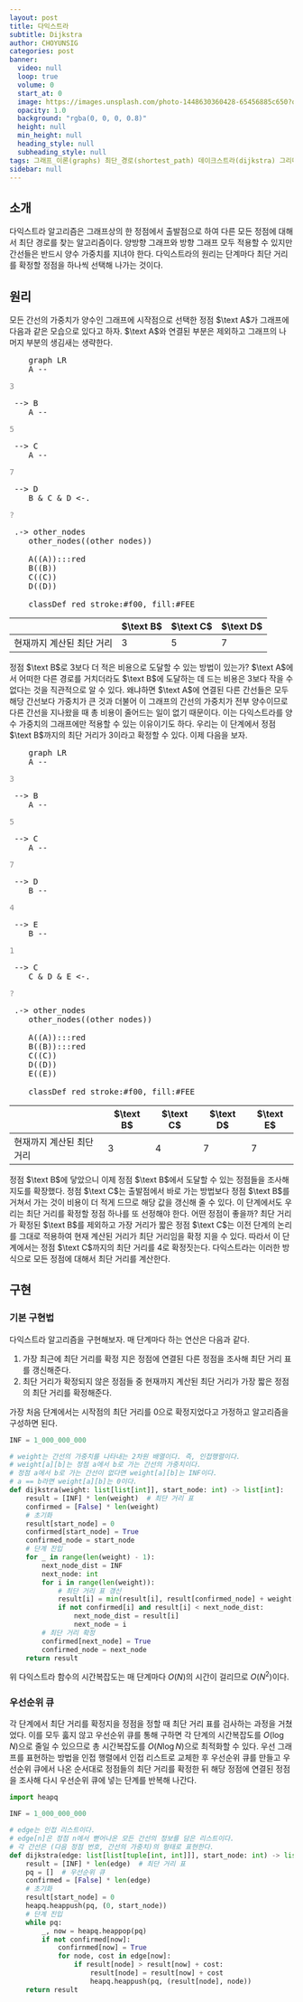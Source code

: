 ```yaml
---
layout: post
title: 다익스트라
subtitle: Dijkstra
author: CHOYUNSIG
categories: post
banner:
  video: null
  loop: true
  volume: 0
  start_at: 0
  image: https://images.unsplash.com/photo-1448630360428-65456885c650?q=80&w=1467&auto=format&fit=crop&ixlib=rb-4.0.3&ixid=M3wxMjA3fDB8MHxwaG90by1wYWdlfHx8fGVufDB8fHx8fA%3D%3D
  opacity: 1.0
  background: "rgba(0, 0, 0, 0.8)"
  height: null
  min_height: null
  heading_style: null
  subheading_style: null
tags: 그래프_이론(graphs) 최단_경로(shortest_path) 데이크스트라(dijkstra) 그리디_알고리즘(greedy)
sidebar: null
---
```


## 소개

다익스트라 알고리즘은 그래프상의 한 정점에서 출발점으로 하여 다른 모든 정점에 대해서 최단 경로를 찾는 알고리즘이다. 양방향 그래프와 방향 그래프 모두 적용할 수 있지만 간선들은 반드시 양수 가중치를 지녀야 한다. 다익스트라의 원리는 단계마다 최단 거리를 확정할 정점을 하나씩 선택해 나가는 것이다. 

## 원리

모든 간선의 가중치가 양수인 그래프에 시작점으로 선택한 정점 $\text A$가 그래프에 다음과 같은 모습으로 있다고 하자. $\text A$와 연결된 부분은 제외하고 그래프의 나머지 부분의 생김새는 생략한다.

<pre class="mermaid">
    graph LR
    A -- <p style="color: #888">3</p> --> B
    A -- <p style="color: #888">5</p> --> C
    A -- <p style="color: #888">7</p> --> D
    B & C & D <-. <p style="color: #888">?</p> .-> other_nodes
    other_nodes((other nodes))

    A((A)):::red
    B((B))
    C((C))
    D((D))

    classDef red stroke:#f00, fill:#FEE
</pre>

|                         |  $\text B$  |  $\text C$  |  $\text D$  |
| ---                     | ---         | ---         | ---         |
| 현재까지 계산된 최단 거리 |  3          |  5          |  7          |

정점 $\text B$로 3보다 더 적은 비용으로 도달할 수 있는 방법이 있는가? $\text A$에서 어떠한 다른 경로를 거치더라도 $\text B$에 도달하는 데 드는 비용은 3보다 작을 수 없다는 것을 직관적으로 알 수 있다. 왜냐하면 $\text A$에 연결된 다른 간선들은 모두 해당 간선보다 가중치가 큰 것과 더불어 이 그래프의 간선의 가중치가 전부 양수이므로 다른 간선을 지나왔을 때 총 비용이 줄어드는 일이 없기 때문이다. 이는 다익스트라를 양수 가중치의 그래프에만 적용할 수 있는 이유이기도 하다. 우리는 이 단계에서 정점 $\text B$까지의 최단 거리가 3이라고 확정할 수 있다. 이제 다음을 보자.

<pre class="mermaid">
    graph LR
    A -- <p style="color: #888">3</p> --> B
    A -- <p style="color: #888">5</p> --> C
    A -- <p style="color: #888">7</p> --> D
    B -- <p style="color: #888">4</p> --> E
    B -- <p style="color: #888">1</p> --> C
    C & D & E <-. <p style="color: #888">?</p> .-> other_nodes
    other_nodes((other nodes))

    A((A)):::red
    B((B)):::red
    C((C))
    D((D))
    E((E))

    classDef red stroke:#f00, fill:#FEE
</pre>

|                         |  $\text B$  |  $\text C$  |  $\text D$  |  $\text E$  |
| ---                     | ---         | ---         | ---         | ---         |
| 현재까지 계산된 최단 거리 |  3          |  4          |  7          |  7          |

정점 $\text B$에 닿았으니 이제 정점 $\text B$에서 도달할 수 있는 정점들을 조사해 지도를 확장했다. 정점 $\text C$는 출발점에서 바로 가는 방법보다 정점 $\text B$를 거쳐서 가는 것이 비용이 더 적게 드므로 해당 값을 갱신해 줄 수 있다. 이 단계에서도 우리는 최단 거리를 확정할 정점 하나를 또 선정해야 한다. 어떤 정점이 좋을까? 최단 거리가 확정된 $\text B$를 제외하고 가장 거리가 짧은 정점 $\text C$는 이전 단계의 논리를 그대로 적용하여 현재 계산된 거리가 최단 거리임을 확정 지을 수 있다. 따라서 이 단계에서는 정점 $\text C$까지의 최단 거리를 4로 확정짓는다. 다익스트라는 이러한 방식으로 모든 정점에 대해서 최단 거리를 계산한다.

## 구현

### 기본 구현법

다익스트라 알고리즘을 구현해보자. 매 단계마다 하는 연산은 다음과 같다.

1. 가장 최근에 최단 거리를 확정 지은 정점에 연결된 다른 정점을 조사해 최단 거리 표를 갱신해준다.
2. 최단 거리가 확정되지 않은 정점들 중 현재까지 계산된 최단 거리가 가장 짧은 정점의 최단 거리를 확정해준다.

가장 처음 단계에서는 시작점의 최단 거리를 0으로 확정지었다고 가정하고 알고리즘을 구성하면 된다.

```python
INF = 1_000_000_000

# weight는 간선의 가중치를 나타내는 2차원 배열이다. 즉, 인접행렬이다.
# weight[a][b]는 정점 a에서 b로 가는 간선의 가중치이다.
# 정점 a에서 b로 가는 간선이 없다면 weight[a][b]는 INF이다.
# a == b라면 weight[a][b]는 0이다.
def dijkstra(weight: list[list[int]], start_node: int) -> list[int]:
    result = [INF] * len(weight)  # 최단 거리 표
    confirmed = [False] * len(weight)
    # 초기화
    result[start_node] = 0
    confirmed[start_node] = True
    confirmed_node = start_node
    # 단계 진입
    for _ in range(len(weight) - 1):
        next_node_dist = INF
        next_node: int
        for i in range(len(weight)):
            # 최단 거리 표 갱신
            result[i] = min(result[i], result[confirmed_node] + weight[confirmed_node][i])
            if not confirmed[i] and result[i] < next_node_dist:
                next_node_dist = result[i]
                next_node = i
        # 최단 거리 확정
        confirmed[next_node] = True
        confirmed_node = next_node
    return result
```

위 다익스트라 함수의 시간복잡도는 매 단계마다 $O(N)$의 시간이 걸리므로 $O(N^2)$이다.

### 우선순위 큐

각 단계에서 최단 거리를 확정지을 정점을 정할 때 최단 거리 표를 검사하는 과정을 거쳤었다. 이를 모두 훓지 않고 우선순위 큐를 통해 구하면 각 단계의 시간복잡도를 $O(\log N)$으로 줄일 수 있으므로 총 시간복잡도를 $O(N\log N)$으로 최적화할 수 있다. 우선 그래프를 표현하는 방법을 인접 행렬에서 인접 리스트로 교체한 후 우선순위 큐를 만들고 우선순위 큐에서 나온 순서대로 정점들의 최단 거리를 확정한 뒤 해당 정점에 연결된 정점을 조사해 다시 우선순위 큐에 넣는 단계를 반복해 나간다.

```python
import heapq

INF = 1_000_000_000

# edge는 인접 리스트이다.
# edge[n]은 정점 n에서 뻗어나온 모든 간선의 정보를 담은 리스트이다.
# 각 간선은 (다음 정점 번호, 간선의 가중치)의 형태로 표현한다.
def dijkstra(edge: list[list[tuple[int, int]]], start_node: int) -> list[int]:
    result = [INF] * len(edge)  # 최단 거리 표
    pq = []  # 우선순위 큐
    confirmed = [False] * len(edge)
    # 초기화
    result[start_node] = 0
    heapq.heappush(pq, (0, start_node))
    # 단계 진입
    while pq:
        _, now = heapq.heappop(pq)
        if not confirmed[now]:
            confirnmed[now] = True
            for node, cost in edge[now]:
                if result[node] > result[now] + cost:
                    result[node] = result[now] + cost
                    heapq.heappush(pq, (result[node], node))
    return result
```
